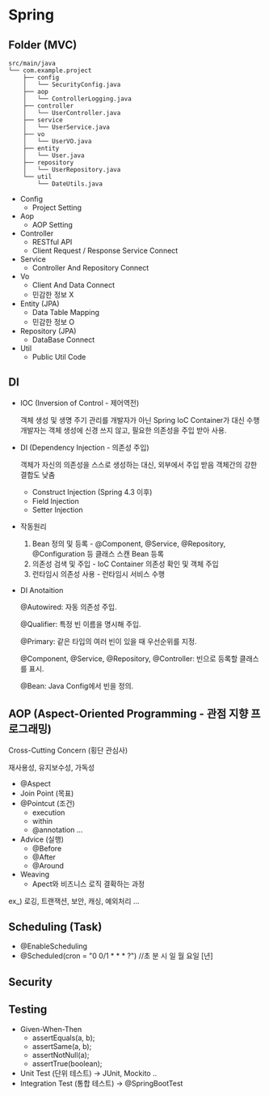 # Spring

## Folder (MVC)
```
src/main/java
└── com.example.project
    ├── config
    │   └── SecurityConfig.java
    ├── aop
    │   └── ControllerLogging.java
    ├── controller
    │   └── UserController.java
    ├── service
    │   └── UserService.java
    ├── vo
    │   └── UserVO.java
    ├── entity
    │   └── User.java
    ├── repository
    │   └── UserRepository.java
    └── util
        └── DateUtils.java
```
   - Config
     - Project Setting
   - Aop
     - AOP Setting
   - Controller
     - RESTful API
     - Client Request / Response Service Connect
   - Service
     - Controller And Repository Connect
   - Vo
     - Client And Data Connect
     - 민감한 정보 X
   - Entity (JPA)
     - Data Table Mapping
     - 민감한 정보 O
   - Repository (JPA)
     - DataBase Connect
   - Util
     - Public Util Code

  
## DI
- IOC (Inversion of Control - 제어역전)

  객체 생성 및 생명 주기 관리를 개발자가 아닌 Spring IoC Container가 대신 수행
  개발자는 객체 생성에 신경 쓰지 않고, 필요한 의존성을 주입 받아 사용.

- DI (Dependency Injection - 의존성 주입)

  객체가 자신의 의존성을 스스로 생성하는 대신, 외부에서 주입 받음
  객체간의 강한 결합도 낮춤

    - Construct Injection (Spring 4.3 이후)
    - Field Injection
    - Setter Injection
 
- 작동원리
    1. Bean 정의 및 등록 - @Component, @Service, @Repository, @Configuration 등 클래스 스캔 Bean 등록
    2. 의존성 검색 및 주입 - IoC Container 의존성 확인 및 객체 주입
    3. 런타임시 의존성 사용 - 런타임시 서비스 수행
- DI Anotaition
  
    @Autowired: 자동 의존성 주입.
  
    @Qualifier: 특정 빈 이름을 명시해 주입.
  
    @Primary: 같은 타입의 여러 빈이 있을 때 우선순위를 지정.
  
    @Component, @Service, @Repository, @Controller: 빈으로 등록할 클래스를 표시.
  
    @Bean: Java Config에서 빈을 정의.


## AOP (Aspect-Oriented Programming - 관점 지향 프로그래밍)
  Cross-Cutting Concern (횡단 관심사)

  재사용성, 유지보수성, 가독성
    
- @Aspect
- Join Point (목표)
- @Pointcut (조건)
    - execution
    - within
    - @annotation ...
- Advice (실행)
    - @Before
    - @After
    - @Around
- Weaving
    - Apect와 비즈니스 로직 결확하는 과정

ex_) 로깅, 트랜잭션, 보안, 캐싱, 예외처리 ...


## Scheduling (Task)
  - @EnableScheduling
  - @Scheduled(cron = "0 0/1 * * * ?")  //초 분 시 일 월 요일 [년]


## Security


## Testing
  - Given-When-Then
      - assertEquals(a, b);
      - assertSame(a, b);
      - assertNotNull(a);
      - assertTrue(boolean);
  - Unit Test (단위 테스트) -> JUnit, Mockito .. 
  - Integration Test (통합 테스트) -> @SpringBootTest
